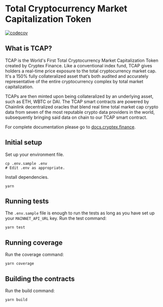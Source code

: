 # Total Cryptocurrency Market Capitalization Token

[![codecov](https://codecov.io/gh/cryptexglobal/contracts/branch/master/graph/badge.svg?token=BP6UPE7IJ6)](https://codecov.io/gh/cryptexglobal/contracts)

## What is TCAP?

TCAP is the World's First Total Cryptocurrency Market Capitalization Token created by Cryptex Finance. Like a conventional index fund, TCAP gives holders a real-time price exposure to the total cryptocurrency market cap. It's a 150% fully collateralized asset that’s both audited and accurately representative of the entire cryptocurrency complex by total market capitalization.

TCAPs are then minted upon being collateralized by an underlying asset, such as ETH, WBTC or DAI. The TCAP smart contracts are powered by Chainlink decentralized oracles that blend real time total market cap crypto data from seven of the most reputable crypto data providers in the world, subsequently bringing said data on chain to our TCAP smart contract.

For complete documentation please go to [docs.cryptex.finance](https://docs.cryptex.finance).

## Initial setup

Set up your environment file.

```
cp .env.sample .env
# Edit .env as appropriate.
```

Install dependencies.

```
yarn
```

## Running tests

The `.env.sample` file is enough to run the tests as long as you have set up your `MAINNET_API_URL` key. Run the test command:

```
yarn test
```

## Running coverage

Run the coverage command:

```
yarn coverage
```

## Building the contracts

Run the build command:

```
yarn build
```
